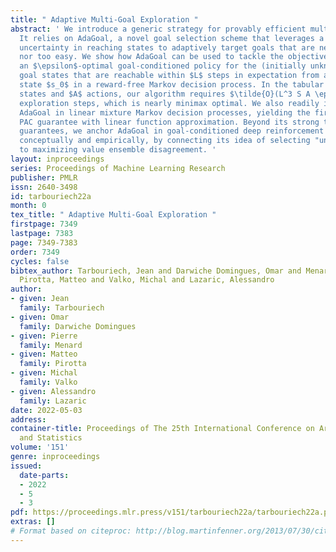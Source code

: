 ```yaml
---
title: " Adaptive Multi-Goal Exploration "
abstract: ' We introduce a generic strategy for provably efficient multi-goal exploration.
  It relies on AdaGoal, a novel goal selection scheme that leverages a measure of
  uncertainty in reaching states to adaptively target goals that are neither too difficult
  nor too easy. We show how AdaGoal can be used to tackle the objective of learning
  an $\epsilon$-optimal goal-conditioned policy for the (initially unknown) set of
  goal states that are reachable within $L$ steps in expectation from a reference
  state $s_0$ in a reward-free Markov decision process. In the tabular case with $S$
  states and $A$ actions, our algorithm requires $\tilde{O}(L^3 S A \epsilon^{-2})$
  exploration steps, which is nearly minimax optimal. We also readily instantiate
  AdaGoal in linear mixture Markov decision processes, yielding the first goal-oriented
  PAC guarantee with linear function approximation. Beyond its strong theoretical
  guarantees, we anchor AdaGoal in goal-conditioned deep reinforcement learning, both
  conceptually and empirically, by connecting its idea of selecting "uncertain" goals
  to maximizing value ensemble disagreement. '
layout: inproceedings
series: Proceedings of Machine Learning Research
publisher: PMLR
issn: 2640-3498
id: tarbouriech22a
month: 0
tex_title: " Adaptive Multi-Goal Exploration "
firstpage: 7349
lastpage: 7383
page: 7349-7383
order: 7349
cycles: false
bibtex_author: Tarbouriech, Jean and Darwiche Domingues, Omar and Menard, Pierre and
  Pirotta, Matteo and Valko, Michal and Lazaric, Alessandro
author:
- given: Jean
  family: Tarbouriech
- given: Omar
  family: Darwiche Domingues
- given: Pierre
  family: Menard
- given: Matteo
  family: Pirotta
- given: Michal
  family: Valko
- given: Alessandro
  family: Lazaric
date: 2022-05-03
address:
container-title: Proceedings of The 25th International Conference on Artificial Intelligence
  and Statistics
volume: '151'
genre: inproceedings
issued:
  date-parts:
  - 2022
  - 5
  - 3
pdf: https://proceedings.mlr.press/v151/tarbouriech22a/tarbouriech22a.pdf
extras: []
# Format based on citeproc: http://blog.martinfenner.org/2013/07/30/citeproc-yaml-for-bibliographies/
---
```

